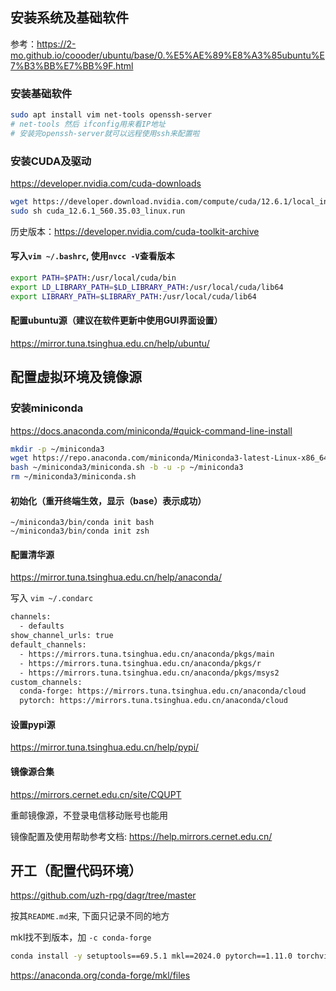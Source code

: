 ## 安装系统及基础软件

参考：https://2-mo.github.io/coooder/ubuntu/base/0.%E5%AE%89%E8%A3%85ubuntu%E7%B3%BB%E7%BB%9F.html

### 安装基础软件

```bash
sudo apt install vim net-tools openssh-server
# net-tools 然后 ifconfig用来看IP地址
# 安装完openssh-server就可以远程使用ssh来配置啦
```

### 安装CUDA及驱动

https://developer.nvidia.com/cuda-downloads

```bash
wget https://developer.download.nvidia.com/compute/cuda/12.6.1/local_installers/cuda_12.6.1_560.35.03_linux.run
sudo sh cuda_12.6.1_560.35.03_linux.run
```

历史版本：https://developer.nvidia.com/cuda-toolkit-archive

#### 写入`vim ~/.bashrc`, 使用`nvcc -V`查看版本

```bash
export PATH=$PATH:/usr/local/cuda/bin
export LD_LIBRARY_PATH=$LD_LIBRARY_PATH:/usr/local/cuda/lib64
export LIBRARY_PATH=$LIBRARY_PATH:/usr/local/cuda/lib64 
```

#### 配置ubuntu源（建议在软件更新中使用GUI界面设置）

https://mirror.tuna.tsinghua.edu.cn/help/ubuntu/

## 配置虚拟环境及镜像源

### 安装miniconda

https://docs.anaconda.com/miniconda/#quick-command-line-install

```bash
mkdir -p ~/miniconda3
wget https://repo.anaconda.com/miniconda/Miniconda3-latest-Linux-x86_64.sh -O ~/miniconda3/miniconda.sh
bash ~/miniconda3/miniconda.sh -b -u -p ~/miniconda3
rm ~/miniconda3/miniconda.sh
```

#### 初始化（重开终端生效，显示（base）表示成功）

```
~/miniconda3/bin/conda init bash
~/miniconda3/bin/conda init zsh
```

#### 配置清华源

https://mirror.tuna.tsinghua.edu.cn/help/anaconda/

写入 `vim ~/.condarc`

```bash
channels:
  - defaults
show_channel_urls: true
default_channels:
  - https://mirrors.tuna.tsinghua.edu.cn/anaconda/pkgs/main
  - https://mirrors.tuna.tsinghua.edu.cn/anaconda/pkgs/r
  - https://mirrors.tuna.tsinghua.edu.cn/anaconda/pkgs/msys2
custom_channels:
  conda-forge: https://mirrors.tuna.tsinghua.edu.cn/anaconda/cloud
  pytorch: https://mirrors.tuna.tsinghua.edu.cn/anaconda/cloud
```

#### 设置pypi源

https://mirror.tuna.tsinghua.edu.cn/help/pypi/

#### 镜像源合集

https://mirrors.cernet.edu.cn/site/CQUPT

重邮镜像源，不登录电信移动账号也能用

镜像配置及使用帮助参考文档: https://help.mirrors.cernet.edu.cn/

## 开工（配置代码环境）

https://github.com/uzh-rpg/dagr/tree/master

按其`README.md`来, 下面只记录不同的地方



mkl找不到版本，加 `-c conda-forge`

```bash
conda install -y setuptools==69.5.1 mkl==2024.0 pytorch==1.11.0 torchvision==0.12.0 torchaudio==0.11.0 cudatoolkit=11.3 -c pytorch -c conda-forge 
```

https://anaconda.org/conda-forge/mkl/files



